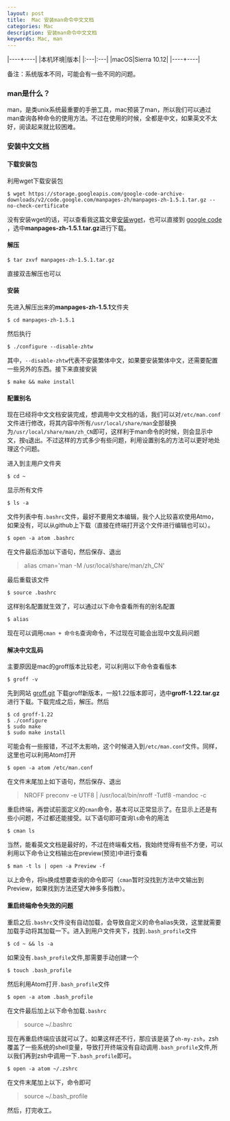 ```yaml
---
layout: post
title:  Mac 安装man命令中文文档
categories: Mac
description: 安装man命令中文文档
keywords: Mac, man
---
```


|----+----|
|本机环境|版本|
|:---|:---|
|macOS|Sierra 10.12|
|----+----|

备注：系统版本不同，可能会有一些不同的问题。

### man是什么？
man，是类unix系统最重要的手册工具，mac预装了man，所以我们可以通过man查询各种命令的使用方法。不过在使用的时候，全都是中文，如果英文不太好，阅读起来就比较困难。

### 安装中文文档

#### 下载安装包
利用wget下载安装包

```
$ wget https://storage.googleapis.com/google-code-archive-downloads/v2/code.google.com/manpages-zh/manpages-zh-1.5.1.tar.gz --no-check-certificate
```
没有安装wget的话，可以查看我这篇文章[安装wget](http://www.jianshu.com/p/f6b290710262)，也可以直接到 [google code](https://code.google.com/archive/p/manpages-zh/downloads) ，选中**manpages-zh-1.5.1.tar.gz**进行下载。

#### 解压
```
$ tar zxvf manpages-zh-1.5.1.tar.gz
```
直接双击解压也可以

#### 安装
先进入解压出来的**manpages-zh-1.5.1**文件夹

```
$ cd manpages-zh-1.5.1
```
然后执行

```
$ ./configure --disable-zhtw
```
其中，`--disable-zhtw`代表不安装繁体中文，如果要安装繁体中文，还需要配置一些另外的东西。接下来直接安装

```
$ make && make install
```

#### 配置别名
现在已经将中文文档安装完成，想调用中文文档的话，我们可以对`/etc/man.conf`文件进行修改，将其内容中所有`/usr/local/share/man`全部替换为`/usr/local/share/man/zh_CN`即可，这样利于man命令的时候，则会显示中文，按`q`退出。不过这样的方式多少有些问题，利用设置别名的方法可以更好地处理这个问题。

进入到主用户文件夹

```
$ cd ~
```
显示所有文件

```
$ ls -a
```
文件列表中有`.bashrc`文件，最好不要用文本编辑，我个人比较喜欢使用Atmo，如果没有，可以从github上下载（直接在终端打开这个文件进行编辑也可以）。

```
$ open -a atom .bashrc
```
在文件最后添加以下语句，然后保存、退出
> alias cman='man -M /usr/local/share/man/zh_CN'

最后重载该文件

```
$ source .bashrc
```
这样别名配置就生效了，可以通过以下命令查看所有的别名配置

```
$ alias
```
现在可以调用`cman + 命令名`查询命令，不过现在可能会出现中文乱码问题

#### 解决中文乱码
主要原因是mac的groff版本比较老，可以利用以下命令查看版本

```
$ groff -v
```
先到网站 [groff.git](http://git.savannah.gnu.org/cgit/groff.git) 下载groff新版本，一般1.22版本即可，选中**groff-1.22.tar.gz**进行下载。下载完成之后，解压。然后

```
$ cd groff-1.22
$ ./configure
$ sudo make
$ sudo make install
```
可能会有一些报错，不过不太影响，这个时候进入到`/etc/man.conf`文件。同样，这里也可以利用Atom打开

```
$ open -a atom /etc/man.conf
```
在文件末尾加上如下语句，然后保存、退出
>NROFF preconv -e UTF8 | /usr/local/bin/nroff -Tutf8 -mandoc -c

重启终端，再尝试前面定义的`cman`命令，基本可以正常显示了。在显示上还是有些小问题，不过都还能接受。以下语句即可查询`ls`命令的用法

```
$ cman ls
```
当然，能看英文文档是最好的，不过在终端看文档，我始终觉得有些不方便，可以利用以下命令让文档输出在preview(预览)中进行查看

```
$ man -t ls | open -a Preview -f
```
以上命令，将ls换成想要查询的命令即可（`cman`暂时没找到方法中文输出到Preview，如果找到方法还望大神多多指教）。

#### 重启终端命令失效的问题
重启之后`.bashrc`文件没有自动加载，会导致自定义的命令alias失效，这里就需要加载手动将其加载一下。进入到用户文件夹下，找到`.bash_profile`文件

```
$ cd ~ && ls -a
```
如果没有`.bash_profile`文件,那需要手动创建一个

```
$ touch .bash_profile
```
然后利用Atom打开`.bash_profile`文件

```
$ open -a atom .bash_profile
```
在文件最后加上以下命令加载`.bashrc`

> source ~/.bashrc

现在再重启终端应该就可以了。如果这样还不行，那应该是装了`oh-my-zsh`，zsh覆盖了一些系统的shell变量，导致打开终端没有自动调用`.bash_profile`文件,所以我们再到zsh中调用一下`.bash_profile`即可。

```
$ open -a atom ~/.zshrc
```
在文件末尾加上以下，命令即可

> source ~/.bash_profile

然后，打完收工。